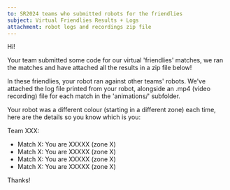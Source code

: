 ```yaml
---
to: SR2024 teams who submitted robots for the friendlies
subject: Virtual Friendlies Results + Logs
attachment: robot logs and recordings zip file
---
```


Hi!

Your team submitted some code for our virtual 'friendlies' matches, we ran the matches and have attached all the results in a zip file below!

In these friendlies, your robot ran against other teams' robots. We've attached the log file printed from your robot, alongside an .mp4 (video recording) file for each match in the 'animations/' subfolder.

Your robot was a different colour (starting in a different zone) each time, here are the details so you know which is you:

Team XXX:
- Match X: You are XXXXX (zone X)
- Match X: You are XXXXX (zone X)
- Match X: You are XXXXX (zone X)
- Match X: You are XXXXX (zone X)

Thanks!
